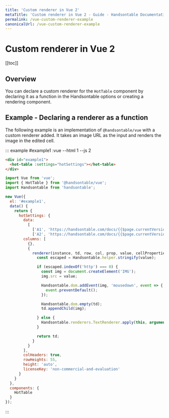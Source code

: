 ```yaml
---
title: 'Custom renderer in Vue 2'
metaTitle: 'Custom renderer in Vue 2 - Guide - Handsontable Documentation'
permalink: /vue-custom-renderer-example
canonicalUrl: /vue-custom-renderer-example
---
```


# Custom renderer in Vue 2

[[toc]]

## Overview

You can declare a custom renderer for the `HotTable` component by declaring it as a function in the Handsontable options or creating a rendering component.

## Example - Declaring a renderer as a function

The following example is an implementation of `@handsontable/vue` with a custom renderer added. It takes an image URL as the input and renders the image in the edited cell.

::: example #example1 :vue --html 1 --js 2
```html
<div id="example1">
  <hot-table :settings="hotSettings"></hot-table>
</div>
```
```js
import Vue from 'vue';
import { HotTable } from '@handsontable/vue';
import Handsontable from 'handsontable';

new Vue({
  el: '#example1',
  data() {
    return {
      hotSettings: {
        data:
          [
            ['A1', 'https://handsontable.com/docs/{{$page.currentVersion}}/img/examples/professional-javascript-developers-nicholas-zakas.jpg'],
            ['A2', 'https://handsontable.com/docs/{{$page.currentVersion}}/img/examples/javascript-the-good-parts.jpg']],
        columns: [
          {},
          {
            renderer(instance, td, row, col, prop, value, cellProperties) {
              const escaped = Handsontable.helper.stringify(value);

              if (escaped.indexOf('http') === 0) {
                const img = document.createElement('IMG');
                img.src = value;

                Handsontable.dom.addEvent(img, 'mousedown', event => {
                  event.preventDefault();
                });

                Handsontable.dom.empty(td);
                td.appendChild(img);

              } else {
                Handsontable.renderers.TextRenderer.apply(this, arguments);
              }

              return td;
            }
          }
        ],
        colHeaders: true,
        rowHeights: 55,
        height: 'auto',
        licenseKey: 'non-commercial-and-evaluation'
      }
    }
  },
  components: {
    HotTable
  }
});
```
:::
